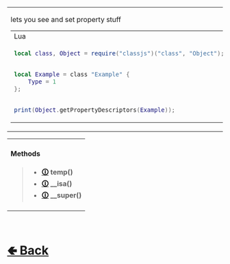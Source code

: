 <table>
<tr><td>

lets you see and set property stuff<br>

<table>

<tr><td> Lua </td></tr>
<tr><td>

```lua
local class, Object = require("classjs")("class", "Object");


local Example = class "Example" {
    Type = 1
};


print(Object.getPropertyDescriptors(Example));
```

</td></tr>
</table>

</td><td> 

`Table`

</td><td>

- [classjs / lib / classes / Object](https://github.com/ReRand/LuaClassJS/tree/master/classjs/lib/classes/Object)

</td></tr>

</table>

<table>
<tr>

<td>

#### Methods
> - <b> [🛈](https://github.com/ReRand/LuaClassJS/wiki/Prototype.new()) temp() </b>
> - <b> [🛈](https://github.com/ReRand/LuaClassJS/wiki/Prototype.__isa()) __isa() </b>
> - <b> [🛈](https://github.com/ReRand/LuaClassJS/wiki/Prototype.__super()) __super() </b>

</td>

</table>

<br> <h1> [🢀 Back](https://github.com/ReRand/LuaClassJS/wiki) </h1>
